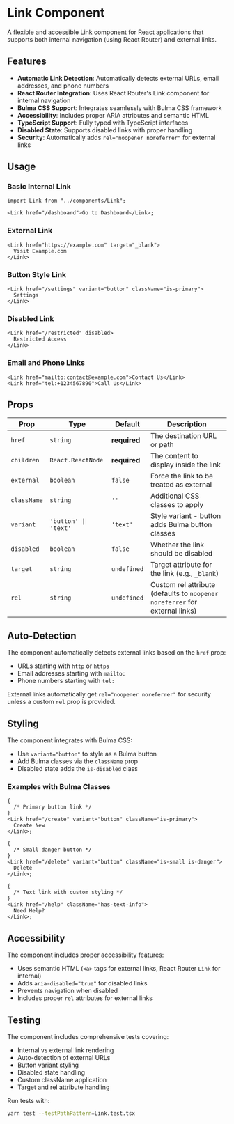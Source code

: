 # Link Component

A flexible and accessible Link component for React applications that supports both internal navigation (using React Router) and external links.

## Features

- **Automatic Link Detection**: Automatically detects external URLs, email addresses, and phone numbers
- **React Router Integration**: Uses React Router's Link component for internal navigation
- **Bulma CSS Support**: Integrates seamlessly with Bulma CSS framework
- **Accessibility**: Includes proper ARIA attributes and semantic HTML
- **TypeScript Support**: Fully typed with TypeScript interfaces
- **Disabled State**: Supports disabled links with proper handling
- **Security**: Automatically adds `rel="noopener noreferrer"` for external links

## Usage

### Basic Internal Link

```tsx
import Link from "../components/Link";

<Link href="/dashboard">Go to Dashboard</Link>;
```

### External Link

```tsx
<Link href="https://example.com" target="_blank">
  Visit Example.com
</Link>
```

### Button Style Link

```tsx
<Link href="/settings" variant="button" className="is-primary">
  Settings
</Link>
```

### Disabled Link

```tsx
<Link href="/restricted" disabled>
  Restricted Access
</Link>
```

### Email and Phone Links

```tsx
<Link href="mailto:contact@example.com">Contact Us</Link>
<Link href="tel:+1234567890">Call Us</Link>
```

## Props

| Prop        | Type                 | Default      | Description                                                                 |
| ----------- | -------------------- | ------------ | --------------------------------------------------------------------------- |
| `href`      | `string`             | **required** | The destination URL or path                                                 |
| `children`  | `React.ReactNode`    | **required** | The content to display inside the link                                      |
| `external`  | `boolean`            | `false`      | Force the link to be treated as external                                    |
| `className` | `string`             | `''`         | Additional CSS classes to apply                                             |
| `variant`   | `'button' \| 'text'` | `'text'`     | Style variant - button adds Bulma button classes                            |
| `disabled`  | `boolean`            | `false`      | Whether the link should be disabled                                         |
| `target`    | `string`             | `undefined`  | Target attribute for the link (e.g., `_blank`)                              |
| `rel`       | `string`             | `undefined`  | Custom rel attribute (defaults to `noopener noreferrer` for external links) |

## Auto-Detection

The component automatically detects external links based on the `href` prop:

- URLs starting with `http` or `https`
- Email addresses starting with `mailto:`
- Phone numbers starting with `tel:`

External links automatically get `rel="noopener noreferrer"` for security unless a custom `rel` prop is provided.

## Styling

The component integrates with Bulma CSS:

- Use `variant="button"` to style as a Bulma button
- Add Bulma classes via the `className` prop
- Disabled state adds the `is-disabled` class

### Examples with Bulma Classes

```tsx
{
  /* Primary button link */
}
<Link href="/create" variant="button" className="is-primary">
  Create New
</Link>;

{
  /* Small danger button */
}
<Link href="/delete" variant="button" className="is-small is-danger">
  Delete
</Link>;

{
  /* Text link with custom styling */
}
<Link href="/help" className="has-text-info">
  Need Help?
</Link>;
```

## Accessibility

The component includes proper accessibility features:

- Uses semantic HTML (`<a>` tags for external links, React Router `Link` for internal)
- Adds `aria-disabled="true"` for disabled links
- Prevents navigation when disabled
- Includes proper `rel` attributes for external links

## Testing

The component includes comprehensive tests covering:

- Internal vs external link rendering
- Auto-detection of external URLs
- Button variant styling
- Disabled state handling
- Custom className application
- Target and rel attribute handling

Run tests with:

```bash
yarn test --testPathPattern=Link.test.tsx
```
